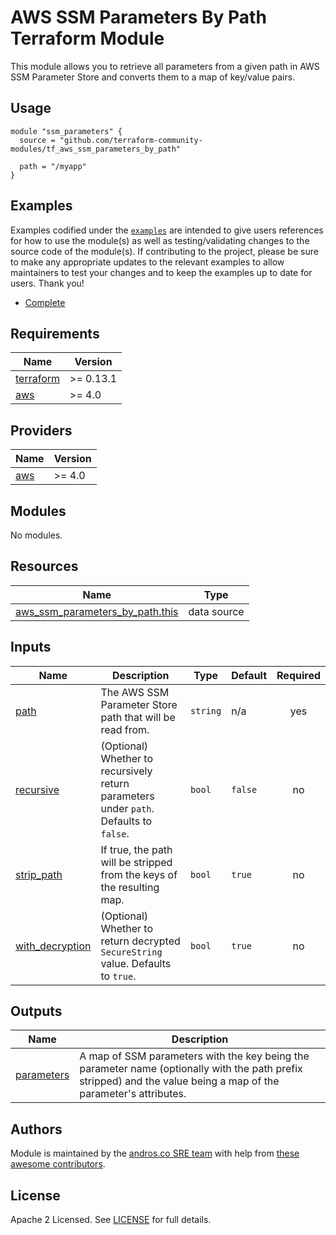 # AWS SSM Parameters By Path Terraform Module

This module allows you to retrieve all parameters from a given path in AWS SSM Parameter Store and converts them to a map of key/value pairs.

## Usage

```hcl
module "ssm_parameters" {
  source = "github.com/terraform-community-modules/tf_aws_ssm_parameters_by_path"

  path = "/myapp"
}
```

## Examples

Examples codified under the [`examples`](./examples/) are intended to give users references for how to use the module(s) as well as testing/validating changes to the source code of the module(s).  If contributing to the project, please be sure to make any appropriate updates to the relevant examples to allow maintainers to test your changes and to keep the examples up to date for users. Thank you!

- [Complete](./examples/complete)

<!-- markdownlint-disable -->
<!-- BEGINNING OF PRE-COMMIT-TERRAFORM DOCS HOOK -->
## Requirements

| Name | Version |
|------|---------|
| <a name="requirement_terraform"></a> [terraform](#requirement\_terraform) | >= 0.13.1 |
| <a name="requirement_aws"></a> [aws](#requirement\_aws) | >= 4.0 |

## Providers

| Name | Version |
|------|---------|
| <a name="provider_aws"></a> [aws](#provider\_aws) | >= 4.0 |

## Modules

No modules.

## Resources

| Name | Type |
|------|------|
| [aws_ssm_parameters_by_path.this](https://registry.terraform.io/providers/hashicorp/aws/latest/docs/data-sources/ssm_parameters_by_path) | data source |

## Inputs

| Name | Description | Type | Default | Required |
|------|-------------|------|---------|:--------:|
| <a name="input_path"></a> [path](#input\_path) | The AWS SSM Parameter Store path that will be read from. | `string` | n/a | yes |
| <a name="input_recursive"></a> [recursive](#input\_recursive) | (Optional) Whether to recursively return parameters under `path`. Defaults to `false`. | `bool` | `false` | no |
| <a name="input_strip_path"></a> [strip\_path](#input\_strip\_path) | If true, the path will be stripped from the keys of the resulting map. | `bool` | `true` | no |
| <a name="input_with_decryption"></a> [with\_decryption](#input\_with\_decryption) | (Optional) Whether to return decrypted `SecureString` value. Defaults to `true`. | `bool` | `true` | no |

## Outputs

| Name | Description |
|------|-------------|
| <a name="output_parameters"></a> [parameters](#output\_parameters) | A map of SSM parameters with the key being the parameter name (optionally with the path prefix stripped) and the value being a map of the parameter's attributes. |
<!-- END OF PRE-COMMIT-TERRAFORM DOCS HOOK -->
<!-- markdownlint-restore -->
## Authors

Module is maintained by the [andros.co SRE team](https://andros.co) with help from [these awesome contributors](https://github.com/credsimple/terraform-aws-datadog-privatelink/graphs/contributors).

## License

Apache 2 Licensed. See [LICENSE](https://github.com/credsimple/terraform-aws-datadog-privatelink/tree/master/LICENSE) for full details.
